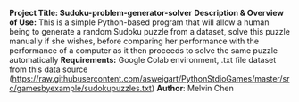**Project Title: Sudoku-problem-generator-solver**
**Description & Overview of Use:** This is a simple Python-based program that will allow a human being to generate a random Sudoku puzzle from a dataset, solve this puzzle manually if she wishes, before comparing her performance with the performance of a computer as it then proceeds to solve the same puzzle automatically
**Requirements:** Google Colab environment, .txt file dataset from this data source (https://raw.githubusercontent.com/asweigart/PythonStdioGames/master/src/gamesbyexample/sudokupuzzles.txt)
**Author**: Melvin Chen

